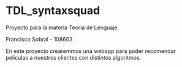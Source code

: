 # TDL_syntaxsquad
Proyecto para la materia Teoria de Lenguaje.

Francisco Sobral - 108603

En este proyecto crearemmos una webapp para poder recomendar peliculas a nuestros clientes con distintos algoritmos. 
